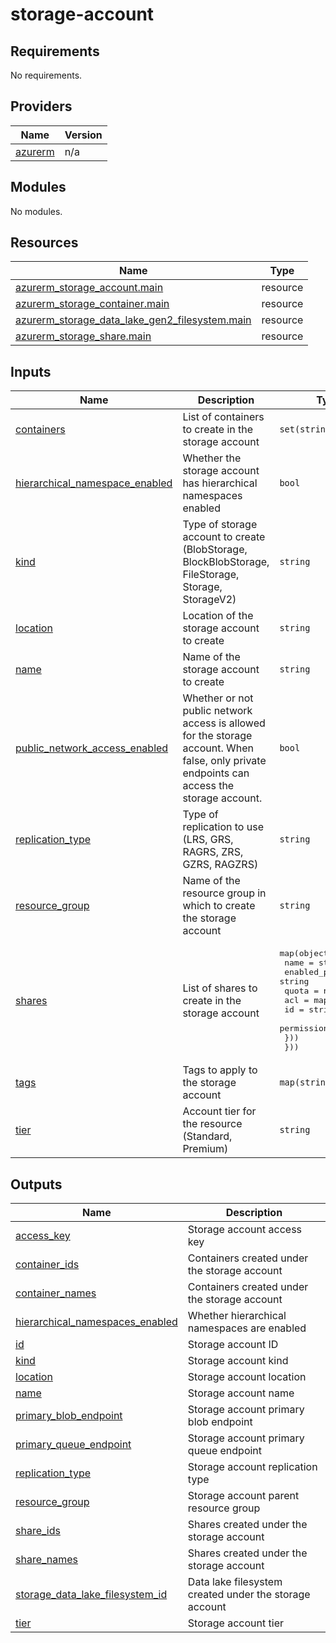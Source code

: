 # storage-account

<!-- BEGINNING OF PRE-COMMIT-TERRAFORM DOCS HOOK -->
## Requirements

No requirements.

## Providers

| Name | Version |
|------|---------|
| <a name="provider_azurerm"></a> [azurerm](#provider\_azurerm) | n/a |

## Modules

No modules.

## Resources

| Name | Type |
|------|------|
| [azurerm_storage_account.main](https://registry.terraform.io/providers/hashicorp/azurerm/latest/docs/resources/storage_account) | resource |
| [azurerm_storage_container.main](https://registry.terraform.io/providers/hashicorp/azurerm/latest/docs/resources/storage_container) | resource |
| [azurerm_storage_data_lake_gen2_filesystem.main](https://registry.terraform.io/providers/hashicorp/azurerm/latest/docs/resources/storage_data_lake_gen2_filesystem) | resource |
| [azurerm_storage_share.main](https://registry.terraform.io/providers/hashicorp/azurerm/latest/docs/resources/storage_share) | resource |

## Inputs

| Name | Description | Type | Default | Required |
|------|-------------|------|---------|:--------:|
| <a name="input_containers"></a> [containers](#input\_containers) | List of containers to create in the storage account | `set(string)` | `[]` | no |
| <a name="input_hierarchical_namespace_enabled"></a> [hierarchical\_namespace\_enabled](#input\_hierarchical\_namespace\_enabled) | Whether the storage account has hierarchical namespaces enabled | `bool` | `false` | no |
| <a name="input_kind"></a> [kind](#input\_kind) | Type of storage account to create (BlobStorage, BlockBlobStorage, FileStorage, Storage, StorageV2) | `string` | `"StorageV2"` | no |
| <a name="input_location"></a> [location](#input\_location) | Location of the storage account to create | `string` | n/a | yes |
| <a name="input_name"></a> [name](#input\_name) | Name of the storage account to create | `string` | n/a | yes |
| <a name="input_public_network_access_enabled"></a> [public\_network\_access\_enabled](#input\_public\_network\_access\_enabled) | Whether or not public network access is allowed for the storage account. When false, only private endpoints can access the storage account. | `bool` | `true` | no |
| <a name="input_replication_type"></a> [replication\_type](#input\_replication\_type) | Type of replication to use (LRS, GRS, RAGRS, ZRS, GZRS, RAGZRS) | `string` | `"LRS"` | no |
| <a name="input_resource_group"></a> [resource\_group](#input\_resource\_group) | Name of the resource group in which to create the storage account | `string` | n/a | yes |
| <a name="input_shares"></a> [shares](#input\_shares) | List of shares to create in the storage account | <pre>map(object({<br/>    name             = string<br/>    enabled_protocol = string<br/>    quota            = number<br/>    acl = map(object({<br/>      id          = string<br/>      permissions = string<br/>    }))<br/>  }))</pre> | `{}` | no |
| <a name="input_tags"></a> [tags](#input\_tags) | Tags to apply to the storage account | `map(string)` | `{}` | no |
| <a name="input_tier"></a> [tier](#input\_tier) | Account tier for the resource (Standard, Premium) | `string` | `"Standard"` | no |

## Outputs

| Name | Description |
|------|-------------|
| <a name="output_access_key"></a> [access\_key](#output\_access\_key) | Storage account access key |
| <a name="output_container_ids"></a> [container\_ids](#output\_container\_ids) | Containers created under the storage account |
| <a name="output_container_names"></a> [container\_names](#output\_container\_names) | Containers created under the storage account |
| <a name="output_hierarchical_namespaces_enabled"></a> [hierarchical\_namespaces\_enabled](#output\_hierarchical\_namespaces\_enabled) | Whether hierarchical namespaces are enabled |
| <a name="output_id"></a> [id](#output\_id) | Storage account ID |
| <a name="output_kind"></a> [kind](#output\_kind) | Storage account kind |
| <a name="output_location"></a> [location](#output\_location) | Storage account location |
| <a name="output_name"></a> [name](#output\_name) | Storage account name |
| <a name="output_primary_blob_endpoint"></a> [primary\_blob\_endpoint](#output\_primary\_blob\_endpoint) | Storage account primary blob endpoint |
| <a name="output_primary_queue_endpoint"></a> [primary\_queue\_endpoint](#output\_primary\_queue\_endpoint) | Storage account primary queue endpoint |
| <a name="output_replication_type"></a> [replication\_type](#output\_replication\_type) | Storage account replication type |
| <a name="output_resource_group"></a> [resource\_group](#output\_resource\_group) | Storage account parent resource group |
| <a name="output_share_ids"></a> [share\_ids](#output\_share\_ids) | Shares created under the storage account |
| <a name="output_share_names"></a> [share\_names](#output\_share\_names) | Shares created under the storage account |
| <a name="output_storage_data_lake_filesystem_id"></a> [storage\_data\_lake\_filesystem\_id](#output\_storage\_data\_lake\_filesystem\_id) | Data lake filesystem created under the storage account |
| <a name="output_tier"></a> [tier](#output\_tier) | Storage account tier |
<!-- END OF PRE-COMMIT-TERRAFORM DOCS HOOK -->
